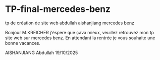 # TP-final-mercedes-benz
tp de création de site web abdullah aishanjiang mercedes benz


Bonjour M.KREICHER j'éspere que çava mieux, veuillez retrouvez mon tp site web sur mercedes benz.
En attendant la rentrée je vous souhaite une bonne vacances.

AISHANJIANG Abdullah 
19/10/2025
